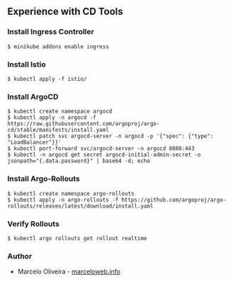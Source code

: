 ## Experience with CD Tools

### Install Ingress Controller
```
$ minikube addons enable ingress
```

### Install Istio

```
$ kubectl apply -f istio/
```

### Install ArgoCD

```
$ kubectl create namespace argocd
$ kubectl apply -n argocd -f https://raw.githubusercontent.com/argoproj/argo-cd/stable/manifests/install.yaml
$ kubectl patch svc argocd-server -n argocd -p '{"spec": {"type": "LoadBalancer"}}'
$ kubectl port-forward svc/argocd-server -n argocd 8080:443
$ kubectl -n argocd get secret argocd-initial-admin-secret -o jsonpath="{.data.password}" | base64 -d; echo
```

### Install Argo-Rollouts

```
$ kubectl create namespace argo-rollouts
$ kubectl apply -n argo-rollouts -f https://github.com/argoproj/argo-rollouts/releases/latest/download/install.yaml
```

### Verify Rollouts

```
$ kubectl argo rollouts get rollout realtime 
```

### Author
* Marcelo Oliveira - [marceloweb.info](https://marceloweb.info)
